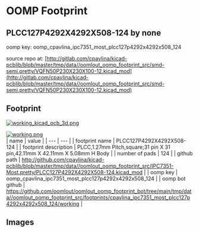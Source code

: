 # OOMP Footprint  
## PLCC127P4292X4292X508-124  by none  
  
oomp key: oomp_cpavlina_ipc7351_most_plcc127p4292x4292x508_124  
  
source repo at: [http://gitlab.com/cpavlina/kicad-pcblib/blob/master/tmp/data//oomlout_oomp_footprint_src/smd-semi.pretty/VQFN50P230X230X100-12.kicad_mod](http://gitlab.com/cpavlina/kicad-pcblib/blob/master/tmp/data//oomlout_oomp_footprint_src/smd-semi.pretty/VQFN50P230X230X100-12.kicad_mod)  
## Footprint  
  
[![working_kicad_pcb_3d.png](working_kicad_pcb_3d_600.png)](working_kicad_pcb_3d.png)  
  
[![working.png](working_600.png)](working.png)  
| name | value | 
| --- | --- | 
| footprint name | PLCC127P4292X4292X508-124 | 
| footprint description | PLCC,1.27mm Pitch,square;31 pin X 31 pin,42.11mm X 42.11mm X 5.08mm H Body | 
| number of pads | 124 | 
| github path | http://github.com/cpavlina/kicad-pcblib/blob/master/tmp/data//oomlout_oomp_footprint_src/IPC7351-Most.pretty/PLCC127P4292X4292X508-124.kicad_mod | 
| oomp key | oomp_cpavlina_ipc7351_most_plcc127p4292x4292x508_124 | 
| oomp bot github | https://github.com/oomlout/oomlout_oomp_footprint_bot/tree/main/tmp/data//oomlout_oomp_footprint_src/footprints/cpavlina_ipc7351_most_plcc127p4292x4292x508_124/working | 
## Images  

